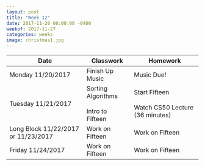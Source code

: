 ```yaml
---
layout: post
title: "Week 12"
date: 2017-11-26 00:00:00 -0400
weekof: 2017-11-27
categories: weeks
image: christmas1.jpg
---
```


|Date                        |Classwork|Homework|
|----------------------------|---------|--------|
|Monday 11/20/2017           | Finish Up Music | Music Due! |
|Tuesday 11/21/2017          | Sorting Algorithms <br><br> Intro to Fifteen | Start Fifteen <br><br> Watch CS50 Lecture (36 minutes)</a> |
|Long Block 11/22/2017 or 11/23/2017 | Work on Fifteen | Work on Fifteen |
|Friday 11/24/2017           | Work on Fifteen | Work on Fifteen |
